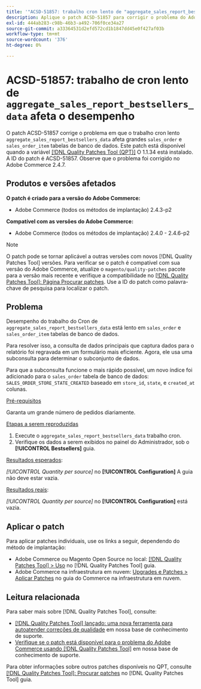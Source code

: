 ```yaml
---
title: '"ACSD-51857: trabalho cron lento de "aggregate_sales_report_bestsellers_data" afeta o desempenho"'
description: Aplique o patch ACSD-51857 para corrigir o problema do Adobe Commerce em que o trabalho lento do cron "aggregate_sales_report_bestsellers_data" afeta grandes tabelas de banco de dados "sales_order" e "sales_order_item".
exl-id: 444ab283-c98b-46b3-a492-706f0ce34a27
source-git-commit: a33364531d2efd572cd1b1847dd45e0f427af03b
workflow-type: tm+mt
source-wordcount: '376'
ht-degree: 0%

---
```


# ACSD-51857: trabalho de cron lento de `aggregate_sales_report_bestsellers_data` afeta o desempenho

O patch ACSD-51857 corrige o problema em que o trabalho cron lento `aggregate_sales_report_bestsellers_data` afeta grandes `sales_order` e `sales_order_item` tabelas de banco de dados. Este patch está disponível quando a variável [[!DNL Quality Patches Tool (QPT)]](/help/announcements/adobe-commerce-announcements/magento-quality-patches-released-new-tool-to-self-serve-quality-patches.md) O 1.1.34 está instalado. A ID do patch é ACSD-51857. Observe que o problema foi corrigido no Adobe Commerce 2.4.7.

## Produtos e versões afetados

**O patch é criado para a versão do Adobe Commerce:**

* Adobe Commerce (todos os métodos de implantação) 2.4.3-p2

**Compatível com as versões do Adobe Commerce:**

* Adobe Commerce (todos os métodos de implantação) 2.4.0 - 2.4.6-p2

>[!NOTE]
>
>O patch pode se tornar aplicável a outras versões com novos [!DNL Quality Patches Tool] versões. Para verificar se o patch é compatível com sua versão do Adobe Commerce, atualize o `magento/quality-patches` pacote para a versão mais recente e verifique a compatibilidade no [[!DNL Quality Patches Tool]: Página Procurar patches](https://experienceleague.adobe.com/tools/commerce-quality-patches/index.html). Use a ID do patch como palavra-chave de pesquisa para localizar o patch.

## Problema

Desempenho do trabalho do Cron de `aggregate_sales_report_bestsellers_data` está lento em `sales_order` e `sales_order_item` tabelas de banco de dados.

Para resolver isso, a consulta de dados principais que captura dados para o relatório foi regravada em um formulário mais eficiente. Agora, ele usa uma subconsulta para determinar o subconjunto de dados.

Para que a subconsulta funcione o mais rápido possível, um novo índice foi adicionado para o `sales_order` tabela de banco de dados: `SALES_ORDER_STORE_STATE_CREATED` baseado em `store_id`, `state`, e `created_at` colunas.

<u>Pré-requisitos</u>

Garanta um grande número de pedidos diariamente.

<u>Etapas a serem reproduzidas</u>

1. Execute o `aggregate_sales_report_bestsellers_data` trabalho cron.
1. Verifique os dados a serem exibidos no painel do Administrador, sob o **[!UICONTROL Bestsellers]** guia.

<u>Resultados esperados</u>:

*[!UICONTROL Quantity per source]* no **[!UICONTROL Configuration]** A guia não deve estar vazia.

<u>Resultados reais</u>:

*[!UICONTROL Quantity per source]* no **[!UICONTROL Configuration]** está vazia.

## Aplicar o patch

Para aplicar patches individuais, use os links a seguir, dependendo do método de implantação:

* Adobe Commerce ou Magento Open Source no local: [[!DNL Quality Patches Tool] > Uso](https://experienceleague.adobe.com/docs/commerce-operations/tools/quality-patches-tool/usage.html) no [!DNL Quality Patches Tool] guia.
* Adobe Commerce na infraestrutura em nuvem: [Upgrades e Patches > Aplicar Patches](https://experienceleague.adobe.com/docs/commerce-cloud-service/user-guide/develop/upgrade/apply-patches.html) no guia do Commerce na infraestrutura em nuvem.

## Leitura relacionada

Para saber mais sobre [!DNL Quality Patches Tool], consulte:

* [[!DNL Quality Patches Tool] lançado: uma nova ferramenta para autoatender correções de qualidade](/help/announcements/adobe-commerce-announcements/magento-quality-patches-released-new-tool-to-self-serve-quality-patches.md) em nossa base de conhecimento de suporte.
* [Verifique se o patch está disponível para o problema do Adobe Commerce usando [!DNL Quality Patches Tool]](/help/support-tools/patches-available-in-qpt-tool/check-patch-for-magento-issue-with-magento-quality-patches.md) em nossa base de conhecimento de suporte.

Para obter informações sobre outros patches disponíveis no QPT, consulte [[!DNL Quality Patches Tool]: Procurar patches](https://experienceleague.adobe.com/tools/commerce-quality-patches/index.html) no [!DNL Quality Patches Tool] guia.
